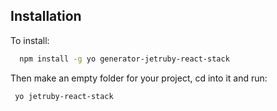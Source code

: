 ## Installation

To install:

```sh
  npm install -g yo generator-jetruby-react-stack
```

Then make an empty folder for your project, cd into it and run:

 ```sh
  yo jetruby-react-stack
```
